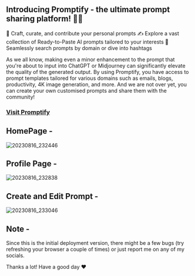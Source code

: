 ## Introducing Promptify - the ultimate prompt sharing platform! 🚀🔥

📝 Craft, curate, and contribute your personal prompts
✍️ Explore a vast collection of Ready-to-Paste AI prompts tailored to your interests
🔗 Seamlessly search prompts by domain or dive into hashtags

As we all know, making even a minor enhancement to the prompt that you're about to input into ChatGPT or Midjourney can significantly elevate the quality of the generated output. By using Promptify, you have access to prompt templates tailored for various domains such as emails, blogs, productivity, 4K image generation, and more. And we are not over yet, you can create your own customised prompts and share them with the community!

### [Visit Promptify](https://promptifybysushant.vercel.app/)

## HomePage -
![20230816_232446](https://github.com/sushantpatil03/Promptify-project-nextjs/assets/120216151/f5fe5ef6-54e0-4d82-a555-1c1e931fc2d4)

## Profile Page -
![20230816_232838](https://github.com/sushantpatil03/Promptify-project-nextjs/assets/120216151/f5f429b2-f3cb-4004-a271-2f9e46af8b92)

## Create and Edit Prompt -
![20230816_233046](https://github.com/sushantpatil03/Promptify-project-nextjs/assets/120216151/41b3cabb-06e3-4242-a571-64227610b1d2)

## Note -
Since this is the initial deployment version, there might be a few bugs (try refreshing your browser a couple of times) or just report me on any of my socials.

Thanks a lot! Have a good day ❤️



